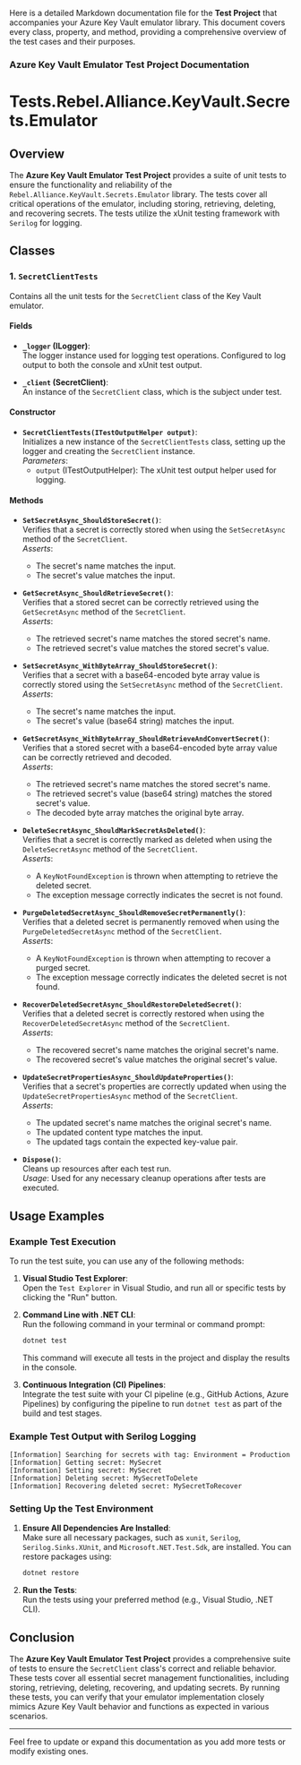 ﻿Here is a detailed Markdown documentation file for the **Test Project** that accompanies your Azure Key Vault emulator library. This document covers every class, property, and method, providing a comprehensive overview of the test cases and their purposes.

### Azure Key Vault Emulator Test Project Documentation

# Tests.Rebel.Alliance.KeyVault.Secrets.Emulator

## Overview

The **Azure Key Vault Emulator Test Project** provides a suite of unit tests to ensure the functionality and reliability of the `Rebel.Alliance.KeyVault.Secrets.Emulator` library. The tests cover all critical operations of the emulator, including storing, retrieving, deleting, and recovering secrets. The tests utilize the xUnit testing framework with `Serilog` for logging.

## Classes

### 1. `SecretClientTests`

Contains all the unit tests for the `SecretClient` class of the Key Vault emulator.

#### Fields

- **`_logger` (ILogger<SecretClient>)**:  
  The logger instance used for logging test operations. Configured to log output to both the console and xUnit test output.

- **`_client` (SecretClient)**:  
  An instance of the `SecretClient` class, which is the subject under test.

#### Constructor

- **`SecretClientTests(ITestOutputHelper output)`**:  
  Initializes a new instance of the `SecretClientTests` class, setting up the logger and creating the `SecretClient` instance.  
  *Parameters*:
  - `output` (ITestOutputHelper): The xUnit test output helper used for logging.

#### Methods

- **`SetSecretAsync_ShouldStoreSecret()`**:  
  Verifies that a secret is correctly stored when using the `SetSecretAsync` method of the `SecretClient`.  
  *Asserts*:
  - The secret's name matches the input.
  - The secret's value matches the input.

- **`GetSecretAsync_ShouldRetrieveSecret()`**:  
  Verifies that a stored secret can be correctly retrieved using the `GetSecretAsync` method of the `SecretClient`.  
  *Asserts*:
  - The retrieved secret's name matches the stored secret's name.
  - The retrieved secret's value matches the stored secret's value.

- **`SetSecretAsync_WithByteArray_ShouldStoreSecret()`**:  
  Verifies that a secret with a base64-encoded byte array value is correctly stored using the `SetSecretAsync` method of the `SecretClient`.  
  *Asserts*:
  - The secret's name matches the input.
  - The secret's value (base64 string) matches the input.

- **`GetSecretAsync_WithByteArray_ShouldRetrieveAndConvertSecret()`**:  
  Verifies that a stored secret with a base64-encoded byte array value can be correctly retrieved and decoded.  
  *Asserts*:
  - The retrieved secret's name matches the stored secret's name.
  - The retrieved secret's value (base64 string) matches the stored secret's value.
  - The decoded byte array matches the original byte array.

- **`DeleteSecretAsync_ShouldMarkSecretAsDeleted()`**:  
  Verifies that a secret is correctly marked as deleted when using the `DeleteSecretAsync` method of the `SecretClient`.  
  *Asserts*:
  - A `KeyNotFoundException` is thrown when attempting to retrieve the deleted secret.
  - The exception message correctly indicates the secret is not found.

- **`PurgeDeletedSecretAsync_ShouldRemoveSecretPermanently()`**:  
  Verifies that a deleted secret is permanently removed when using the `PurgeDeletedSecretAsync` method of the `SecretClient`.  
  *Asserts*:
  - A `KeyNotFoundException` is thrown when attempting to recover a purged secret.
  - The exception message correctly indicates the deleted secret is not found.

- **`RecoverDeletedSecretAsync_ShouldRestoreDeletedSecret()`**:  
  Verifies that a deleted secret is correctly restored when using the `RecoverDeletedSecretAsync` method of the `SecretClient`.  
  *Asserts*:
  - The recovered secret's name matches the original secret's name.
  - The recovered secret's value matches the original secret's value.

- **`UpdateSecretPropertiesAsync_ShouldUpdateProperties()`**:  
  Verifies that a secret's properties are correctly updated when using the `UpdateSecretPropertiesAsync` method of the `SecretClient`.  
  *Asserts*:
  - The updated secret's name matches the original secret's name.
  - The updated content type matches the input.
  - The updated tags contain the expected key-value pair.

- **`Dispose()`**:  
  Cleans up resources after each test run.  
  *Usage*: Used for any necessary cleanup operations after tests are executed.

## Usage Examples

### Example Test Execution

To run the test suite, you can use any of the following methods:

1. **Visual Studio Test Explorer**:  
   Open the `Test Explorer` in Visual Studio, and run all or specific tests by clicking the "Run" button.

2. **Command Line with .NET CLI**:  
   Run the following command in your terminal or command prompt:
   ```sh
   dotnet test
   ```
   This command will execute all tests in the project and display the results in the console.

3. **Continuous Integration (CI) Pipelines**:  
   Integrate the test suite with your CI pipeline (e.g., GitHub Actions, Azure Pipelines) by configuring the pipeline to run `dotnet test` as part of the build and test stages.

### Example Test Output with Serilog Logging

```plaintext
[Information] Searching for secrets with tag: Environment = Production
[Information] Getting secret: MySecret
[Information] Setting secret: MySecret
[Information] Deleting secret: MySecretToDelete
[Information] Recovering deleted secret: MySecretToRecover
```

### Setting Up the Test Environment

1. **Ensure All Dependencies Are Installed**:  
   Make sure all necessary packages, such as `xunit`, `Serilog`, `Serilog.Sinks.XUnit`, and `Microsoft.NET.Test.Sdk`, are installed. You can restore packages using:
   ```sh
   dotnet restore
   ```

2. **Run the Tests**:  
   Run the tests using your preferred method (e.g., Visual Studio, .NET CLI).

## Conclusion

The **Azure Key Vault Emulator Test Project** provides a comprehensive suite of tests to ensure the `SecretClient` class's correct and reliable behavior. These tests cover all essential secret management functionalities, including storing, retrieving, deleting, recovering, and updating secrets. By running these tests, you can verify that your emulator implementation closely mimics Azure Key Vault behavior and functions as expected in various scenarios.

---

Feel free to update or expand this documentation as you add more tests or modify existing ones.